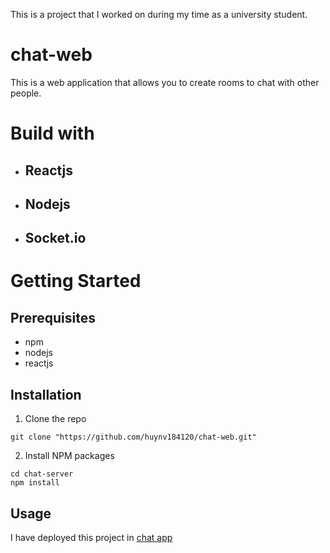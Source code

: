 This is a project that I worked on during my time as a university student.



# chat-web
This is a web application that allows you to create rooms to chat with other people.
# Build with
  - ## Reactjs
  - ## Nodejs
  - ## Socket.io
# Getting Started
## Prerequisites
- npm 
- nodejs
- reactjs
## Installation
1. Clone the repo
```
git clone "https://github.com/huynv184120/chat-web.git"
```
2. Install NPM packages
```
cd chat-server
npm install
```
## Usage
I have deployed this project in [chat app](https://aqueous-savannah-70736.herokuapp.com/)
